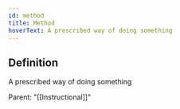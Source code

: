 ```yaml
---
id: method
title: Method
hoverText: A prescribed way of doing something
---
```

## Definition
A prescribed way of doing something

Parent: "[[Instructional]]"